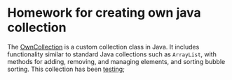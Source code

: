 
# Homework for creating own java collection
The [OwnCollection](/src/main/java/kapyrin/collection/OwnCollection.java) is a custom collection class in Java.
It includes functionality similar to standard Java collections such as `ArrayList`, with methods for adding, removing, and managing elements, and sorting bubble sorting.
This collection has been [testing](src/test/java/kapyrin/collection/OwnCollectionTest.java);


